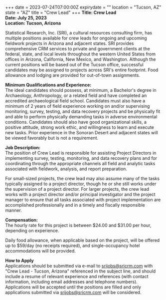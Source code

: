 +++
date = 2023-07-24T07:00:00Z
expirydate = ""
location = "Tucson, AZ"
state = "AZ"
title = "Crew Lead"
+++
**Title: Crew Lead  
Date: July 25, 2023  
Location: Tucson, Arizona**

Statistical Research, Inc. (SRI), a cultural resources consulting firm, has multiple positions available for crew leads for ongoing and upcoming fieldwork projects in Arizona and adjacent states. SRI provides comprehensive CRM services to private and government clients at the federal, state, and local levels throughout the western United States from offices in Arizona, California, New Mexico, and Washington. Although the current positions will be based out of the Tucson office, successful candidates may be assigned to projects across SRI's entire footprint. Food allowance and lodging are provided for out-of-town assignments.

**Minimum Qualifications and Experience:**  
The ideal candidates should possess, at minimum, a Bachelor's degree in Archaeology, Anthropology, or a related field and have completed an accredited archaeological field school. Candidates must also have a minimum of 2 years of field experience working on and/or supervising monitoring, survey, testing, and data recovery projects and be physically fit and able to perform physically demanding tasks in adverse environmental conditions. Candidates should also have good organizational skills, a positive attitude, strong work ethic, and willingness to learn and execute new tasks. Prior experience in the Sonoran Desert and adjacent states will be viewed favorably but is not a requirement.

**Job Description:**  
The position of Crew Lead is responsible for assisting Project Directors in implementing survey, testing, monitoring, and data recovery plans and for coordinating through the appropriate channels all field and analytic tasks associated with fieldwork, analysis, and report preparation.  

For small-sized projects, the crew lead may also assume many of the tasks typically assigned to a project director, though he or she still works under the supervision of a project director. For larger projects, the crew lead works with a project director and/or principal investigator and the project manager to ensure that all tasks associated with project implementation are accomplished professionally and in a timely and fiscally responsible manner.

**Compensation:**  
The hourly rate for this project is between $24.00 and $31.00 per hour, depending on experience.  

Daily food allowance, when applicable based on the project, will be offered up to $59/day (no receipts required), and single-occupancy hotel accommodations will be provided.

**How to Apply**  
Applications should be submitted via e-mail to srijobs@sricrm.com with "Crew Lead - Tucson, Arizona" referenced in the subject line, and should include a resume of relevant experience and references (with contact information, including email addresses and telephone numbers). Applications will be accepted until the positions are filled and only applications submitted via srijobs@sricrm.com will be considered.
